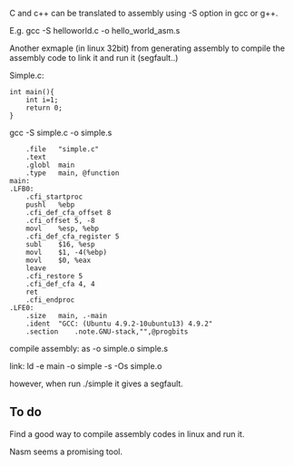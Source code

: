 C and c++ can be translated to assembly using -S option in gcc or g++.

E.g. gcc -S helloworld.c -o hello_world_asm.s

Another exmaple (in linux 32bit) from generating assembly to compile the assembly code to link it and run it (segfault..)

Simple.c:
```
int main(){
	int i=1;
	return 0;
}

```

gcc -S simple.c -o simple.s
```
	.file	"simple.c"
	.text
	.globl	main
	.type	main, @function
main:
.LFB0:
	.cfi_startproc
	pushl	%ebp
	.cfi_def_cfa_offset 8
	.cfi_offset 5, -8
	movl	%esp, %ebp
	.cfi_def_cfa_register 5
	subl	$16, %esp
	movl	$1, -4(%ebp)
	movl	$0, %eax
	leave
	.cfi_restore 5
	.cfi_def_cfa 4, 4
	ret
	.cfi_endproc
.LFE0:
	.size	main, .-main
	.ident	"GCC: (Ubuntu 4.9.2-10ubuntu13) 4.9.2"
	.section	.note.GNU-stack,"",@progbits

```

compile assembly: as -o simple.o simple.s

link: ld -e main -o simple -s -Os simple.o

however, when run ./simple it gives a segfault.

To do
------------

Find a good way to compile assembly codes in linux and run it.

Nasm seems a promising tool.
